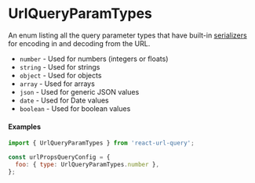 # UrlQueryParamTypes

An enum listing all the query parameter types that have built-in [serializers](Serialize.md) for encoding in and decoding from the URL.

* `number` - Used for numbers (integers or floats)
* `string` - Used for strings
* `object` - Used for objects
* `array` - Used for arrays
* `json` - Used for generic JSON values
* `date` - Used for Date values
* `boolean` - Used for boolean values

#### Examples

```js
import { UrlQueryParamTypes } from 'react-url-query';

const urlPropsQueryConfig = {
  foo: { type: UrlQueryParamTypes.number },
};
```
